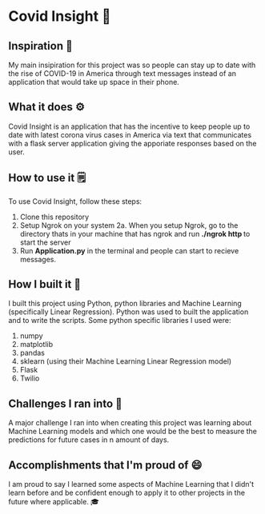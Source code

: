 # Covid Insight 🦠

## Inspiration 🤔
My main insipiration for this project was so people can stay up to date with the rise of COVID-19 in America through text messages instead of an application that would take up space in their phone. 

## What it does ⚙️
Covid Insight is an application that has the incentive to keep people up to date with latest corona virus cases in America via text that communicates with a flask server application giving the apporiate responses based on the user.

## How to use it 🗒️
To use Covid Insight, follow these steps:
  1. Clone this repository
  2. Setup Ngrok on your system
    2a. When you setup Ngrok, go to the directory thats in your machine that has ngrok and run **./ngrok http <port forward number>** to start the server
  2. Run **Application.py** in the terminal and people can start to recieve messages.

## How I built it 🔨
I built this project using Python, python libraries and Machine Learning (specifically Linear Regression). Python was used to built the application and to write the scripts. Some python specific libraries I used were:
  1. numpy
  2. matplotlib
  3. pandas
  4. sklearn (using their Machine Learning Linear Regression model)
  5. Flask
  6. Twilio

## Challenges I ran into 🚧
A major challenge I ran into when creating this project was learning about Machine Learning models and which one would be the best to measure the predictions for future cases in n amount of days.

## Accomplishments that I'm proud of 😄
I am proud to say I learned some aspects of Machine Learning that I didn't learn before and be confident enough to apply it to other projects in the future where applicable. 🎓
